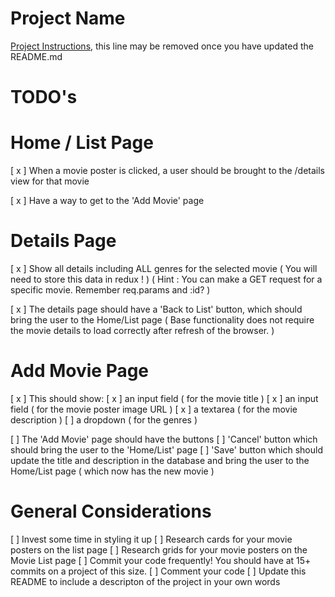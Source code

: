 # Project Name

[Project Instructions](./INSTRUCTIONS.md), this line may be removed once you have updated the README.md

TODO's
===

# Home / List Page

[ x ] When a movie poster is clicked, a user should be brought to the /details view for that movie

[ x ] Have a way to get to the 'Add Movie' page

# Details Page 

[ x ] Show all details including ALL genres for the selected movie
    ( You will need to store this data in redux ! )
    ( Hint : You can make a GET request for a specific movie. Remember req.params and :id? )

[ x ]  The details page should have a 'Back to List' button, which should bring the user to 
    the Home/List page 
    ( Base functionality does not require the movie details to load correctly after refresh of the browser. )

# Add Movie Page

[ x ] This should show:
    [ x ] an input field ( for the movie title )
    [ x ] an input field ( for the movie poster image URL )
    [ x ] a textarea ( for the movie description )
    [ ] a dropdown ( for the genres )

[ ] The 'Add Movie' page should have the buttons
    [ ] 'Cancel' button which should bring the user to the 'Home/List' page
    [ ] 'Save' button which should update the title and description in the database
        and bring the user to the Home/List page ( which now has the new movie )

 # General Considerations 

 [ ] Invest some time in styling it up
    [ ] Research cards for your movie posters on the list page
    [ ] Research grids for your movie posters on the Movie List page
[ ] Commit your code frequently! You should have at 15+ commits on a project of this size.
[ ] Comment your code
[ ] Update this README to include a descripton of the project in your own words